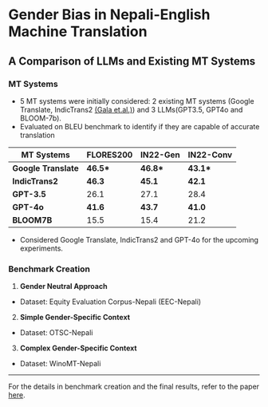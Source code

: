 # Gender Bias in Nepali-English Machine Translation
## A Comparison of LLMs and Existing MT Systems


### MT Systems

- 5 MT systems were initially considered: 2 existing MT systems (Google Translate, IndicTrans2 [(Gala et.al.)](https://arxiv.org/abs/2305.16307)) and 3 LLMs(GPT3.5, GPT4o and BLOOM-7b). 
- Evaluated on BLEU benchmark to identify if they are capable of accurate translation

|MT Systems| FLORES200 | IN22-Gen | IN22-Conv |
| ----------- | ----------- | ----------- | ----------- |
| **Google Translate** | **46.5\*** | **46.8\*** | **43.1\*** |
| **IndicTrans2** | **46.3** | **45.1** | **42.1** |
| **GPT-3.5** | 26.1 | 27.1 | 28.4 | 
| **GPT-4o** | **41.6** | **43.7** | **41.0** |
| **BLOOM7B** | 15.5 | 15.4 | 21.2 | 


- Considered Google Translate, IndicTrans2 and GPT-4o for the upcoming experiments.


### Benchmark Creation

1. **Gender Neutral Approach**
- Dataset: Equity Evaluation Corpus-Nepali (EEC-Nepali)

2. **Simple Gender-Specific Context**
- Dataset: OTSC-Nepali

3. **Complex Gender-Specific Context**
- Dataset: WinoMT-Nepali

<hr>

For the details in benchmark creation and the final results, refer to the paper <a href="[http://example.com/](https://drive.google.com/file/d/1rA-P8u8YwXJdF0liczH6gHkc7isRLARc/view?usp=sharing)" target="_blank">here</a>.
